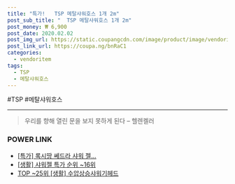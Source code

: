 ```yaml
--- 
title: "특가!   TSP 메탈샤워호스 1개 2m" 
post_sub_title: "  TSP 메탈샤워호스 1개 2m" 
post_money: ₩ 6,900 
post_date: 2020.02.02 
post_img_url: https://static.coupangcdn.com/image/product/image/vendoritem/2015/11/04/3005062299/fdffe9a5-7ffc-449a-aec5-dd2b6a3fbfb6.jpg 
post_link_url: https://coupa.ng/bnRaC1 
categories: 
  - vendoritem 
tags: 
  - TSP 
  - 메탈샤워호스 
--- 
```

  #TSP #메탈샤워호스 
<hr> 

> 우리를 향해 열린 문을 보지 못하게 된다  – 헬렌켈러 


### POWER LINK

* <a href="https://blog.naver.com/an0733/221791116469" target="_blank">[특가] 록시땅 쎄드라 샤워 젤...</a>
* <a href="https://blog.naver.com/sakai111/221784535708" target="_blank"> [생활] 샤워젤 특가 순위 ~16위</a>
* <a href="https://blog.naver.com/fasyy4321/221783352605" target="_blank"> TOP ~25위 [생활] 수압상승샤워기헤드</a>
